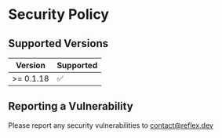# Security Policy

## Supported Versions

| Version   | Supported          |
| --------- | ------------------ |
| >= 0.1.18 | :white_check_mark: |

## Reporting a Vulnerability

Please report any security vulnerabilities to contact@reflex.dev

